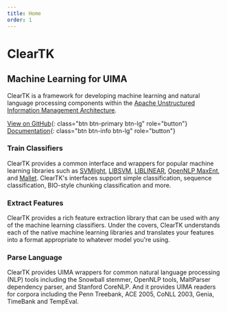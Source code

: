 ```yaml
---
title: Home
order: 1
---
```


<div class="text-center jumbotron">

# ClearTK #

## Machine Learning for UIMA ##

ClearTK is a framework for developing machine learning and natural language processing components within the [Apache Unstructured Information Management Architecture](http://uima.apache.org).

[View on GitHub](https://github.com/ClearTK/cleartk){: class="btn btn-primary btn-lg" role="button"}
[Documentation](docs.html){: class="btn btn-info btn-lg" role="button"}

</div>

<div class="row">
<div class="col-md-4">

### Train Classifiers ###

ClearTK provides a common interface and wrappers for popular machine learning libraries such as [SVMlight](http://svmlight.joachims.org/), [LIBSVM](http://www.csie.ntu.edu.tw/~cjlin/libsvm/), [LIBLINEAR](http://www.csie.ntu.edu.tw/~cjlin/liblinear/), [OpenNLP MaxEnt](http://opennlp.apache.org/), and [Mallet](http://mallet.cs.umass.edu/).
ClearTK's interfaces support simple classification, sequence classification, BIO-style chunking classification and more.

</div>
<div class="col-md-4">

### Extract Features ###

ClearTK provides a rich feature extraction library that can be used with any of the machine learning classifiers. Under the covers, ClearTK understands each of the native machine learning libraries and translates your features into a format appropriate to whatever model you're using.

</div>
<div class="col-md-4">

### Parse Language ###
ClearTK provides UIMA wrappers for common natural language processing (NLP) tools including the Snowball stemmer, OpenNLP tools, MaltParser dependency parser, and Stanford CoreNLP.
And it provides UIMA readers for corpora including the Penn Treebank, ACE 2005, CoNLL 2003, Genia, TimeBank and TempEval.

</div>
</div>